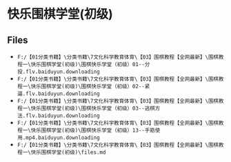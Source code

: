 # 快乐围棋学堂(初级)

## Files

- `F:/【01分类书籍】\分类书籍\7文化科学教育体育\【03】围棋教程【全网最新】\围棋教程一\快乐围棋学堂(初级)\围棋快乐学堂（初级）01--分投.flv.baiduyun.downloading`
- `F:/【01分类书籍】\分类书籍\7文化科学教育体育\【03】围棋教程【全网最新】\围棋教程一\快乐围棋学堂(初级)\围棋快乐学堂（初级）02--紧逼.flv.baiduyun.downloading`
- `F:/【01分类书籍】\分类书籍\7文化科学教育体育\【03】围棋教程【全网最新】\围棋教程一\快乐围棋学堂(初级)\围棋快乐学堂（初级）03--逃棋方法.flv.baiduyun.downloading`
- `F:/【01分类书籍】\分类书籍\7文化科学教育体育\【03】围棋教程【全网最新】\围棋教程一\快乐围棋学堂(初级)\围棋快乐学堂（初级）13--手筋使用.mp4.baiduyun.downloading`
- `F:/【01分类书籍】\分类书籍\7文化科学教育体育\【03】围棋教程【全网最新】\围棋教程一\快乐围棋学堂(初级)\files.md`
